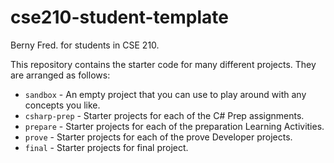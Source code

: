# cse210-student-template
Berny Fred.
 for students in CSE 210.

This repository contains the starter code for many different projects. They are arranged as follows:

* `sandbox` - An empty project that you can use to play around with any concepts you like.
* `csharp-prep` - Starter projects for each of the C# Prep assignments.
* `prepare` - Starter projects for each of the preparation Learning Activities.
* `prove` - Starter projects for each of the prove Developer projects.
* `final` - Starter projects for final project.


